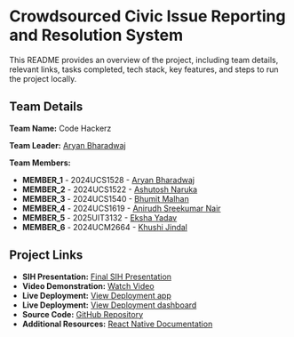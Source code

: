 # Crowdsourced Civic lssue Reporting and Resolution System

This README provides an overview of the project, including team details, relevant links, tasks completed, tech stack, key features, and steps to run the project locally.

## Team Details

**Team Name:** Code Hackerz

**Team Leader:** [Aryan Bharadwaj](https://github.com/aryanbharadwaj15)

**Team Members:**

- **MEMBER_1** - 2024UCS1528 - [Aryan Bharadwaj](https://github.com/aryanbharadwaj15)
- **MEMBER_2** - 2024UCS1522 - [Ashutosh Naruka](https://github.com/Ashutosh-Naruka)
- **MEMBER_3** - 2024UCS1540 - [Bhumit Malhan](https://github.com/BhumitM)
- **MEMBER_4** - 2024UCS1619 - [Anirudh Sreekumar Nair](https://github.com/Honest-Observer2)
- **MEMBER_5** - 2025UIT3132 - [Eksha Yadav](https://github.com/ekshaydv)
- **MEMBER_6** - 2024UCM2664 - [Khushi Jindal](https://github.com/UdayiniKhushi)

## Project Links

- **SIH Presentation:** [Final SIH Presentation](https://docs.google.com/presentation/d/1BHBlrLus8pOETkPG_YXYlMSAVHAFfnx2/edit?usp=sharing&ouid=110687047687760089471&rtpof=true&sd=true)
- **Video Demonstration:** [Watch Video](https://youtu.be/SfNZNNAENhg)
- **Live Deployment:** [View Deployment app](https://drive.google.com/file/d/1X5TELfcWHxT1lqo2Pc5CblEfL3-EAxPs/view?usp=sharing)
- **Live Deployment:** [View Deployment dashboard](https://fixmycity-dashboard.netlify.app/)
- **Source Code:** [GitHub Repository](https://github.com/Ashutosh-Naruka/SIH-FINAL-dual-)
- **Additional Resources:** [React Native Documentation](https://reactnative.dev/docs/getting-started)
